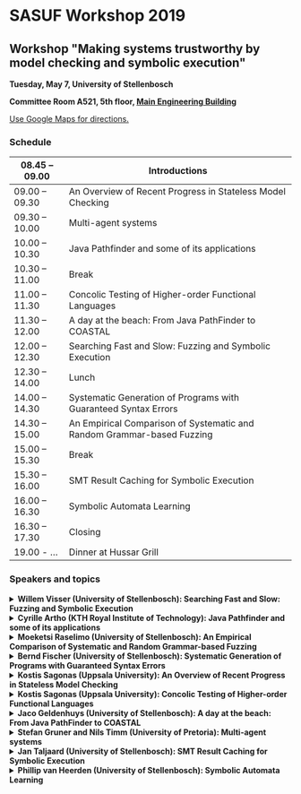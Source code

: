 # SASUF Workshop 2019

## Workshop "Making systems trustworthy by model checking and symbolic execution"

**Tuesday, May 7, University of Stellenbosch**

**Committee Room A521, 5th floor, [Main Engineering Building](http://www.cs.sun.ac.za/contact/)**

[Use Google Maps for directions.](https://www.google.com/maps?ll=-33.929752,18.865683&z=16&t=m&hl=en&gl=US&mapclient=embed&q=33%C2%B055%2746.6%22S+18%C2%B051%2756.2%22E+-33.929597,+18.865600@-33.9295972,18.8656)

### Schedule

| 08.45 – 09.00 | Introductions |
| --- | --- |
| 09.00 – 09.30 | An Overview of Recent Progress in Stateless Model Checking |
| 09.30 – 10.00 | Multi-agent systems |
| 10.00 – 10.30 | Java Pathfinder and some of its applications |
| 10.30 – 11.00 | Break |
| 11.00 – 11.30 | Concolic Testing of Higher-order Functional Languages |
| 11.30 – 12.00 | A day at the beach: From Java PathFinder to COASTAL |
| 12.00 – 12.30 | Searching Fast and Slow: Fuzzing and Symbolic Execution |
| 12.30 – 14.00 | Lunch |
| 14.00 – 14.30 | Systematic Generation of Programs with Guaranteed Syntax Errors |
| 14.30 – 15.00 | An Empirical Comparison of Systematic and Random Grammar-based Fuzzing |
| 15.00 – 15.30 | Break |
| 15.30 – 16.00 | SMT Result Caching for Symbolic Execution |
| 16.00 – 16.30 | Symbolic Automata Learning |
| 16.30 – 17.30 | Closing |
| 19.00 - … |        Dinner at Hussar Grill |


### Speakers and topics
  
<details>
  <summary>
<b>Willem Visser (University of Stellenbosch): Searching Fast and Slow: Fuzzing and Symbolic Execution</b>
  </summary>
Abstract: </br>
The past few years a number of research groups built tools where they combined fuzzing and symbolic execution, and in this talk we will discuss yet another case. The combination of these two technologies for bug finding is a no-brainer: fuzzing covers lots of cases with very little effort, but can get stuck generating inputs to highly constrained behaviours, for which symbolic execution is good. What makes our approach (COASTAL) somewhat unique is that it uses concolic execution rather than classic symbolic execution and that the fuzzer and the concolic execution were built into the same framework, from scratch (in other words it is not two existing tools that are being combined). In this talk we will discuss the design decisions, the integrated architecture and show some examples.
</details>

<details>
<summary><b>Cyrille Artho (KTH Royal Institute of Technology): Java Pathfinder and some of its applications</b>
  </summary>
  Abstract: </br>
  This talk gives an overview of Java Pathfinder and then presents the case study "Verifying Nested Lock Priority Inheritance in RTEMS with Java Pathfinder". That work analyzes a Java model of the priority inheritance protocol for mutual exclusion, as implemented in the RTEMS open-source real-time operating system. We verified this model using Java Pathfinder to detect potential data races, deadlocks, and priority inversions. JPF detected a known bug in the RTEMS implementation, which we modified along with the Java model. Verification of the modified model showed the absence of data races, deadlocks, and established nine protocol-specific correctness properties.
</details>

<details>
  <summary><b>Moeketsi Raselimo (University of Stellenbosch): An Empirical Comparison of Systematic and Random Grammar-based Fuzzing</b></summary>
</details>
   
<details>
  <summary><b>Bernd Fischer (University of Stellenbosch): Systematic Generation of Programs with Guaranteed Syntax Errors</b></summary>
</details>

<details>
  <summary><b>Kostis Sagonas (Uppsala University): An Overview of Recent Progress in Stateless Model Checking</b></summary>
Abstract: </br>
A successful technique for finding concurrency bugs (i.e., defects that
arise only under some thread schedulings) and for
verifying their absence is stateless model checking (SMC).  Given a
terminating program, which may be annotated with assertions, SMC
systematically explores the set of all thread schedulings that are
possible during runs of this program. A special runtime scheduler drives
the SMC exploration by making decisions on scheduling whenever such
choices may affect the interaction between threads. Given enough time,
the exploration covers all possible executions and detects any
unexpected program results, program crashes, or assertion violations.
The technique is entirely automatic, has no false positives, does not
consume excessive memory, and can quickly reproduce the concurrency bugs
it detects.  SMC faces the problem that the number of possible thread
schedulings grows exponentially with the length of program execution,
and must therefore be equipped with techniques to reduce the number of
explored executions. This talk will overview algorithms and tools for
stateless model checking, focusing on recent progress in algorithms for
dynamic partial order reduction (DPOR), both under Sequential
Consistency and Weak Memory Models. 
</details>

<details>
  <summary><b>Kostis Sagonas (Uppsala University): Concolic Testing of Higher-order Functional Languages</b></summary>
Abstract: </br>
Concolic testing is a fully automatic software testing technique that
combines concrete and symbolic execution of a program unit in an attempt
to explore all the code paths in this unit or at least explore all its
paths up to a depth bound. In this talk, we will describe how concolic
testing can be applicable to high-level languages in general and to
functional programming languages in particular. For such languages, the
concolic engine needs to efficiently support pattern matching, recursive
data types such as lists, recursion and higher-order functions. We will
also briefly talk about the engineering effort that concolic testing
tools require, in particular in interfacing with SMT solvers.
<br>
The talk will also include a demo of CutEr (as in “more cute”), a
concolic testing tool for Erlang, and will briefly report on some of the
bugs in the implementation of Erlang/OTP that CutEr has discovered and
the coverage that it manages to achieve. 
</details>

<details>
  <summary><b>Jaco Geldenhuys (University of Stellenbosch): A day at the beach: From Java PathFinder to COASTAL</b></summary>
</details>

<details>
  <summary><b>Stefan Gruner and Nils Timm (University of Pretoria): Multi-agent systems</b></summary>
</details>
   
<details>
  <summary><b>Jan Taljaard (University of Stellenbosch): SMT Result Caching for Symbolic Execution</b></summary>
</details>
 
<details>
  <summary><b>Phillip van Heerden (University of Stellenbosch): Symbolic Automata Learning</b></summary>
</details>

